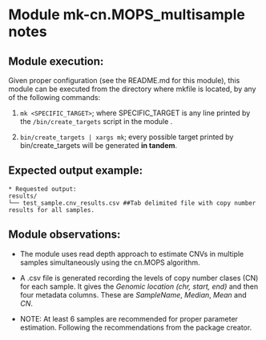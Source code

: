 #	Module mk-cn.MOPS_multisample notes	#

## Module execution:

Given proper configuration (see the README.md for this module), this module can be executed from the directory where mkfile is located, by any of the following commands:

1) `mk <SPECIFIC_TARGET>`; where SPECIFIC_TARGET is any line printed by the `/bin/create_targets` script in the module  .

2) `bin/create_targets | xargs mk`; every possible target printed by bin/create_targets will be generated **in tandem**.

## Expected output example:

````
* Requested output:
results/
└── test_sample.cnv_results.csv	##Tab delimited file with copy number results for all samples.

````

## Module observations:

* The module uses read depth approach to estimate CNVs in multiple samples simultaneously using the cn.MOPS algorithm.

* A .csv file is generated recording the levels of copy number clases (CN) for each sample. It gives the _Genomic location (chr, start, end)_ and then four metadata columns. These are _SampleName_, _Median_, _Mean_ and _CN_. 

* NOTE:  At least 6 samples are recommended for proper parameter estimation. Following the recommendations from the package creator.
